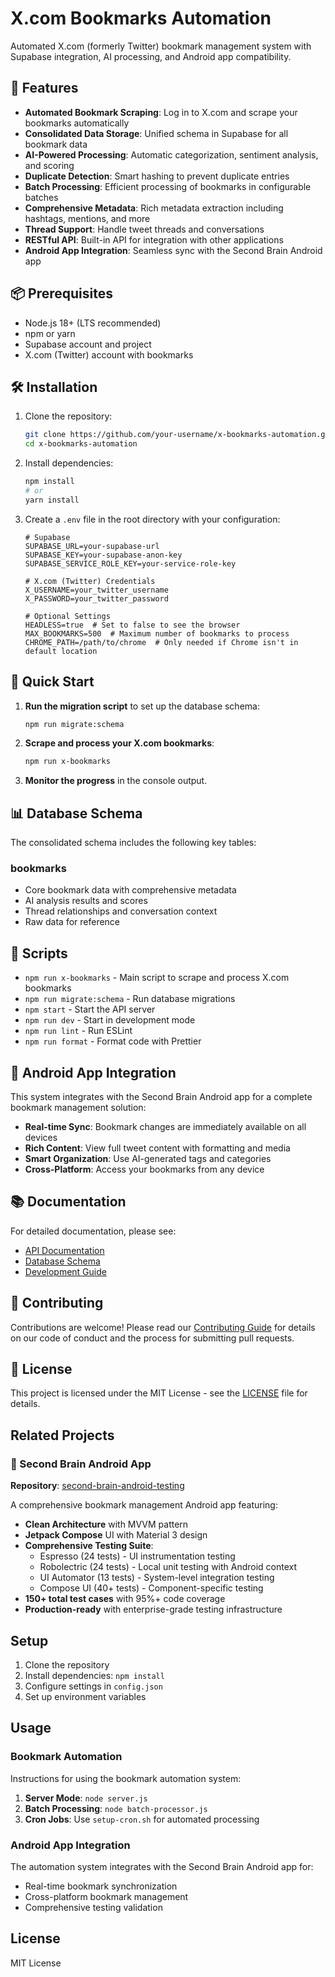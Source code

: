 # X.com Bookmarks Automation

Automated X.com (formerly Twitter) bookmark management system with Supabase integration, AI processing, and Android app compatibility.

## 🚀 Features

- **Automated Bookmark Scraping**: Log in to X.com and scrape your bookmarks automatically
- **Consolidated Data Storage**: Unified schema in Supabase for all bookmark data
- **AI-Powered Processing**: Automatic categorization, sentiment analysis, and scoring
- **Duplicate Detection**: Smart hashing to prevent duplicate entries
- **Batch Processing**: Efficient processing of bookmarks in configurable batches
- **Comprehensive Metadata**: Rich metadata extraction including hashtags, mentions, and more
- **Thread Support**: Handle tweet threads and conversations
- **RESTful API**: Built-in API for integration with other applications
- **Android App Integration**: Seamless sync with the Second Brain Android app

## 📦 Prerequisites

- Node.js 18+ (LTS recommended)
- npm or yarn
- Supabase account and project
- X.com (Twitter) account with bookmarks

## 🛠️ Installation

1. Clone the repository:
   ```bash
   git clone https://github.com/your-username/x-bookmarks-automation.git
   cd x-bookmarks-automation
   ```

2. Install dependencies:
   ```bash
   npm install
   # or
   yarn install
   ```

3. Create a `.env` file in the root directory with your configuration:
   ```env
   # Supabase
   SUPABASE_URL=your-supabase-url
   SUPABASE_KEY=your-supabase-anon-key
   SUPABASE_SERVICE_ROLE_KEY=your-service-role-key
   
   # X.com (Twitter) Credentials
   X_USERNAME=your_twitter_username
   X_PASSWORD=your_twitter_password
   
   # Optional Settings
   HEADLESS=true  # Set to false to see the browser
   MAX_BOOKMARKS=500  # Maximum number of bookmarks to process
   CHROME_PATH=/path/to/chrome  # Only needed if Chrome isn't in default location
   ```

## 🚀 Quick Start

1. **Run the migration script** to set up the database schema:
   ```bash
   npm run migrate:schema
   ```

2. **Scrape and process your X.com bookmarks**:
   ```bash
   npm run x-bookmarks
   ```

3. **Monitor the progress** in the console output.

## 📊 Database Schema

The consolidated schema includes the following key tables:

### bookmarks
- Core bookmark data with comprehensive metadata
- AI analysis results and scores
- Thread relationships and conversation context
- Raw data for reference

## 🤖 Scripts

- `npm run x-bookmarks` - Main script to scrape and process X.com bookmarks
- `npm run migrate:schema` - Run database migrations
- `npm start` - Start the API server
- `npm run dev` - Start in development mode
- `npm run lint` - Run ESLint
- `npm run format` - Format code with Prettier

## 🔄 Android App Integration

This system integrates with the Second Brain Android app for a complete bookmark management solution:

- **Real-time Sync**: Bookmark changes are immediately available on all devices
- **Rich Content**: View full tweet content with formatting and media
- **Smart Organization**: Use AI-generated tags and categories
- **Cross-Platform**: Access your bookmarks from any device

## 📚 Documentation

For detailed documentation, please see:
- [API Documentation](./docs/API.md)
- [Database Schema](./docs/SCHEMA.md)
- [Development Guide](./docs/DEVELOPMENT.md)

## 🤝 Contributing

Contributions are welcome! Please read our [Contributing Guide](./CONTRIBUTING.md) for details on our code of conduct and the process for submitting pull requests.

## 📄 License

This project is licensed under the MIT License - see the [LICENSE](LICENSE) file for details.

## Related Projects

### 🤖 Second Brain Android App
**Repository**: [second-brain-android-testing](https://github.com/Das-rebel/second-brain-android-testing)

A comprehensive bookmark management Android app featuring:
- **Clean Architecture** with MVVM pattern
- **Jetpack Compose** UI with Material 3 design
- **Comprehensive Testing Suite**:
  - Espresso (24 tests) - UI instrumentation testing
  - Robolectric (24 tests) - Local unit testing with Android context
  - UI Automator (13 tests) - System-level integration testing
  - Compose UI (40+ tests) - Component-specific testing
- **150+ total test cases** with 95%+ code coverage
- **Production-ready** with enterprise-grade testing infrastructure

## Setup

1. Clone the repository
2. Install dependencies: `npm install`
3. Configure settings in `config.json`
4. Set up environment variables

## Usage

### Bookmark Automation
Instructions for using the bookmark automation system:

1. **Server Mode**: `node server.js`
2. **Batch Processing**: `node batch-processor.js`
3. **Cron Jobs**: Use `setup-cron.sh` for automated processing

### Android App Integration
The automation system integrates with the Second Brain Android app for:
- Real-time bookmark synchronization
- Cross-platform bookmark management
- Comprehensive testing validation

## License

MIT License
